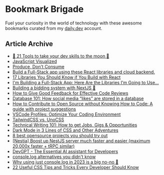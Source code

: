 # Bookmark Brigade
Fuel your curiosity in the world of technology with these awesome bookmarks curated from my [daily.dev](https://app.daily.dev/Anmol-Baranwal) account.

## Article Archive

<!-- DAILY-DEV-BOOKMARKS:START -->
- [🚀 21 Tools to take your dev skills to the moon 🌝](https://app.daily.dev/posts/D847KH3FW?utm_source=rss&utm_medium=bookmarks&utm_campaign=iWZFqWGzJuZ3TMf4ZW9aZ)
- [JavaScript Visualized](https://app.daily.dev/posts/Jf60GLU2W?utm_source=rss&utm_medium=bookmarks&utm_campaign=iWZFqWGzJuZ3TMf4ZW9aZ)
- [Produce, Don&#39;t Consume](https://app.daily.dev/posts/cKqHUGpnz?utm_source=rss&utm_medium=bookmarks&utm_campaign=iWZFqWGzJuZ3TMf4ZW9aZ)
- [Build a Full-Stack app using these React libraries and cloud backend.](https://app.daily.dev/posts/nHHzwDUmx?utm_source=rss&utm_medium=bookmarks&utm_campaign=iWZFqWGzJuZ3TMf4ZW9aZ)
- [17 Libraries You Should Know if You Build with React](https://app.daily.dev/posts/FFOLu2yFB?utm_source=rss&utm_medium=bookmarks&utm_campaign=iWZFqWGzJuZ3TMf4ZW9aZ)
- [I&#39;m Building a Full-Stack App: Here Are the Libraries I&#39;m Going to Use...](https://app.daily.dev/posts/7YhPSQHSb?utm_source=rss&utm_medium=bookmarks&utm_campaign=iWZFqWGzJuZ3TMf4ZW9aZ)
- [Building a bidding system with NextJS 🚀](https://app.daily.dev/posts/akfrdFeAn?utm_source=rss&utm_medium=bookmarks&utm_campaign=iWZFqWGzJuZ3TMf4ZW9aZ)
- [How to Give Good Feedback for Effective Code Reviews](https://app.daily.dev/posts/19OLTOfcm?utm_source=rss&utm_medium=bookmarks&utm_campaign=iWZFqWGzJuZ3TMf4ZW9aZ)
- [Database 101: How social media “likes” are stored in a database](https://app.daily.dev/posts/8o2UdyAZQ?utm_source=rss&utm_medium=bookmarks&utm_campaign=iWZFqWGzJuZ3TMf4ZW9aZ)
- [How to Contribute to Open Source without Knowing How to Code: A guide with project suggestions](https://app.daily.dev/posts/x744yKoqF?utm_source=rss&utm_medium=bookmarks&utm_campaign=iWZFqWGzJuZ3TMf4ZW9aZ)
- [VSCode Profiles: Optimize Your Coding Environment](https://app.daily.dev/posts/s0TEwvXQQ?utm_source=rss&utm_medium=bookmarks&utm_campaign=iWZFqWGzJuZ3TMf4ZW9aZ)
- [TailwindCSS vs. UnoCSS](https://app.daily.dev/posts/A0VG4LfAl?utm_source=rss&utm_medium=bookmarks&utm_campaign=iWZFqWGzJuZ3TMf4ZW9aZ)
- [Technical Writing 101: How to get Jobs, Gigs &amp; Opportunities](https://app.daily.dev/posts/f0fIonyeB?utm_source=rss&utm_medium=bookmarks&utm_campaign=iWZFqWGzJuZ3TMf4ZW9aZ)
- [Dark Mode in 3 Lines of CSS and Other Adventures](https://app.daily.dev/posts/NHTOUHCVs?utm_source=rss&utm_medium=bookmarks&utm_campaign=iWZFqWGzJuZ3TMf4ZW9aZ)
- [8 best opensource projects you should try out](https://app.daily.dev/posts/jwsNbjUL7?utm_source=rss&utm_medium=bookmarks&utm_campaign=iWZFqWGzJuZ3TMf4ZW9aZ)
- [[Nestia] Boost up NestJS server much faster and easier &lpar;maximum 20,000x faster + tRPC similar&rpar;](https://app.daily.dev/posts/IUydI5cn6?utm_source=rss&utm_medium=bookmarks&utm_campaign=iWZFqWGzJuZ3TMf4ZW9aZ)
- [DevGPT - The Essential AI assistant for Developers](https://app.daily.dev/posts/G7YoaeDDW?utm_source=rss&utm_medium=bookmarks&utm_campaign=iWZFqWGzJuZ3TMf4ZW9aZ)
- [console.log alternatives you didn&#39;t know](https://app.daily.dev/posts/mxck_ZRxe?utm_source=rss&utm_medium=bookmarks&utm_campaign=iWZFqWGzJuZ3TMf4ZW9aZ)
- [Why using just console.log in 2023 is a big no-no 🚀](https://app.daily.dev/posts/kRn88O4Cv?utm_source=rss&utm_medium=bookmarks&utm_campaign=iWZFqWGzJuZ3TMf4ZW9aZ)
- [22 Useful CSS Tips and Tricks Every Developer Should Know](https://app.daily.dev/posts/nFx08h5cp?utm_source=rss&utm_medium=bookmarks&utm_campaign=iWZFqWGzJuZ3TMf4ZW9aZ)
<!-- DAILY-DEV-BOOKMARKS:END -->
